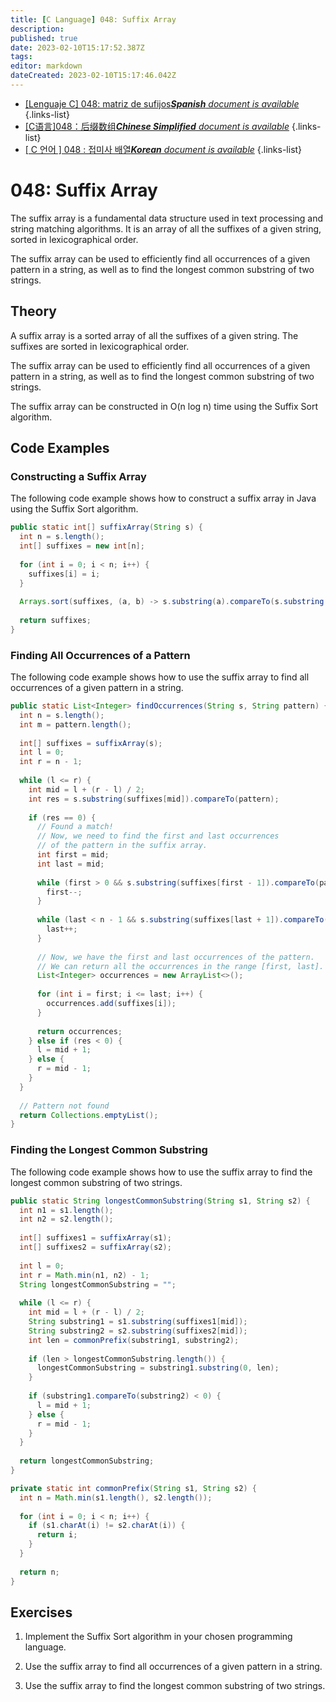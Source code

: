 ```yaml
---
title: [C Language] 048: Suffix Array
description: 
published: true
date: 2023-02-10T15:17:52.387Z
tags: 
editor: markdown
dateCreated: 2023-02-10T15:17:46.042Z
---
```


- [[Lenguaje C] 048: matriz de sufijos***Spanish** document is available*](/es/Knowledge-base/Algorithm/c-language-048-suffix-array)
{.links-list}
- [[C语言]048：后缀数组***Chinese Simplified** document is available*](/zh/Knowledge-base/Algorithm/c-language-048-suffix-array)
{.links-list}
- [[ C 언어 ] 048 : 접미사 배열***Korean** document is available*](/ko/Knowledge-base/Algorithm/c-language-048-suffix-array)
{.links-list}


# 048: Suffix Array

The suffix array is a fundamental data structure used in text processing and string matching algorithms. It is an array of all the suffixes of a given string, sorted in lexicographical order.

The suffix array can be used to efficiently find all occurrences of a given pattern in a string, as well as to find the longest common substring of two strings.

## Theory

A suffix array is a sorted array of all the suffixes of a given string. The suffixes are sorted in lexicographical order.

The suffix array can be used to efficiently find all occurrences of a given pattern in a string, as well as to find the longest common substring of two strings.

The suffix array can be constructed in O(n log n) time using the Suffix Sort algorithm.

## Code Examples

### Constructing a Suffix Array

The following code example shows how to construct a suffix array in Java using the Suffix Sort algorithm.

```java
public static int[] suffixArray(String s) {
  int n = s.length();
  int[] suffixes = new int[n];
  
  for (int i = 0; i < n; i++) {
    suffixes[i] = i;
  }
  
  Arrays.sort(suffixes, (a, b) -> s.substring(a).compareTo(s.substring(b)));
  
  return suffixes;
}
```

### Finding All Occurrences of a Pattern

The following code example shows how to use the suffix array to find all occurrences of a given pattern in a string.

```java
public static List<Integer> findOccurrences(String s, String pattern) {
  int n = s.length();
  int m = pattern.length();
  
  int[] suffixes = suffixArray(s);
  int l = 0;
  int r = n - 1;
  
  while (l <= r) {
    int mid = l + (r - l) / 2;
    int res = s.substring(suffixes[mid]).compareTo(pattern);
    
    if (res == 0) {
      // Found a match!
      // Now, we need to find the first and last occurrences
      // of the pattern in the suffix array.
      int first = mid;
      int last = mid;
      
      while (first > 0 && s.substring(suffixes[first - 1]).compareTo(pattern) == 0) {
        first--;
      }
      
      while (last < n - 1 && s.substring(suffixes[last + 1]).compareTo(pattern) == 0) {
        last++;
      }
      
      // Now, we have the first and last occurrences of the pattern.
      // We can return all the occurrences in the range [first, last].
      List<Integer> occurrences = new ArrayList<>();
      
      for (int i = first; i <= last; i++) {
        occurrences.add(suffixes[i]);
      }
      
      return occurrences;
    } else if (res < 0) {
      l = mid + 1;
    } else {
      r = mid - 1;
    }
  }
  
  // Pattern not found
  return Collections.emptyList();
}
```

### Finding the Longest Common Substring

The following code example shows how to use the suffix array to find the longest common substring of two strings.

```java
public static String longestCommonSubstring(String s1, String s2) {
  int n1 = s1.length();
  int n2 = s2.length();
  
  int[] suffixes1 = suffixArray(s1);
  int[] suffixes2 = suffixArray(s2);
  
  int l = 0;
  int r = Math.min(n1, n2) - 1;
  String longestCommonSubstring = "";
  
  while (l <= r) {
    int mid = l + (r - l) / 2;
    String substring1 = s1.substring(suffixes1[mid]);
    String substring2 = s2.substring(suffixes2[mid]);
    int len = commonPrefix(substring1, substring2);
    
    if (len > longestCommonSubstring.length()) {
      longestCommonSubstring = substring1.substring(0, len);
    }
    
    if (substring1.compareTo(substring2) < 0) {
      l = mid + 1;
    } else {
      r = mid - 1;
    }
  }
  
  return longestCommonSubstring;
}

private static int commonPrefix(String s1, String s2) {
  int n = Math.min(s1.length(), s2.length());
  
  for (int i = 0; i < n; i++) {
    if (s1.charAt(i) != s2.charAt(i)) {
      return i;
    }
  }
  
  return n;
}
```

## Exercises

1. Implement the Suffix Sort algorithm in your chosen programming language.

2. Use the suffix array to find all occurrences of a given pattern in a string.

3. Use the suffix array to find the longest common substring of two strings.